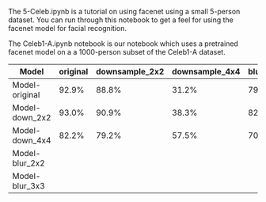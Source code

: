 The 5-Celeb.ipynb is a tutorial on using facenet using a small 5-person dataset.  You can run through this notebook to get a feel for using
the facenet model for facial recognition.

The Celeb1-A.ipynb notebook is our notebook which uses a pretrained facenet model on a 
a 1000-person subset of the Celeb1-A dataset. 



  Model        |  original  |  downsample_2x2 |  downsample_4x4  |  blur_2x2  | blur_3x3
---------------|------------|-----------------|------------------|------------|-----------
Model-original |   92.9%    |   88.8%         |     31.2%        |     79.3%  |  26.5%
Model-down_2x2 |   93.0%    |   90.9%         |     38.3%        |     82.5%  |  33.5%
Model-down_4x4 |   82.2%    |    79.2%        |     57.5%        |     70.8%  |  32.5%
Model-blur_2x2 |            |                 |                  |            |
Model-blur_3x3 |            |                 |                  |            |

